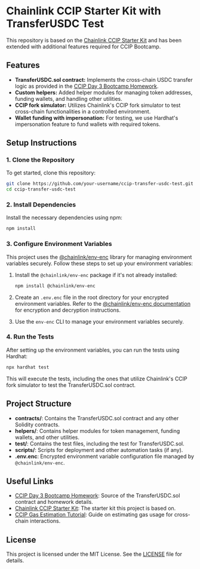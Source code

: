 # Chainlink CCIP Starter Kit with TransferUSDC Test

This repository is based on the [Chainlink CCIP Starter Kit](https://github.com/smartcontractkit/ccip-starter-kit-hardhat/tree/main) and has been extended with additional features required for CCIP Bootcamp.

## Features

- **TransferUSDC.sol contract:** Implements the cross-chain USDC transfer logic as provided in the [CCIP Day 3 Bootcamp Homework](https://cll-devrel.gitbook.io/ccip-bootcamp/day-3/day-3-homework).
- **Custom helpers:** Added helper modules for managing token addresses, funding wallets, and handling other utilities.
- **CCIP fork simulator:** Utilizes Chainlink's CCIP fork simulator to test cross-chain functionalities in a controlled environment.
- **Wallet funding with impersonation:** For testing, we use Hardhat's impersonation feature to fund wallets with required tokens.

## Setup Instructions

### 1. Clone the Repository

To get started, clone this repository:

```bash
git clone https://github.com/your-username/ccip-transfer-usdc-test.git
cd ccip-transfer-usdc-test
```

### 2. Install Dependencies

Install the necessary dependencies using npm:

```bash
npm install
```

### 3. Configure Environment Variables

This project uses the [@chainlink/env-enc](https://www.npmjs.com/package/@chainlink/env-enc) library for managing environment variables securely. Follow these steps to set up your environment variables:

1. Install the `@chainlink/env-enc` package if it's not already installed:

   ```bash
   npm install @chainlink/env-enc
   ```

2. Create an `.env.enc` file in the root directory for your encrypted environment variables. Refer to the [@chainlink/env-enc documentation](https://www.npmjs.com/package/@chainlink/env-enc) for encryption and decryption instructions.

3. Use the `env-enc` CLI to manage your environment variables securely.

### 4. Run the Tests

After setting up the environment variables, you can run the tests using Hardhat:

```bash
npx hardhat test
```

This will execute the tests, including the ones that utilize Chainlink's CCIP fork simulator to test the TransferUSDC.sol contract.

## Project Structure

- **contracts/**: Contains the TransferUSDC.sol contract and any other Solidity contracts.
- **helpers/**: Contains helper modules for token management, funding wallets, and other utilities.
- **test/**: Contains the test files, including the test for TransferUSDC.sol.
- **scripts/**: Scripts for deployment and other automation tasks (if any).
- **.env.enc**: Encrypted environment variable configuration file managed by `@chainlink/env-enc`.

## Useful Links

- [CCIP Day 3 Bootcamp Homework](https://cll-devrel.gitbook.io/ccip-bootcamp/day-3/day-3-homework): Source of the TransferUSDC.sol contract and homework details.
- [Chainlink CCIP Starter Kit](https://github.com/smartcontractkit/ccip-starter-kit-hardhat/tree/main): The starter kit this project is based on.
- [CCIP Gas Estimation Tutorial](https://docs.chain.link/ccip/tutorials/ccipreceive-gaslimit#gas-estimation-on-a-testnet): Guide on estimating gas usage for cross-chain interactions.

## License

This project is licensed under the MIT License. See the [LICENSE](LICENSE) file for details.